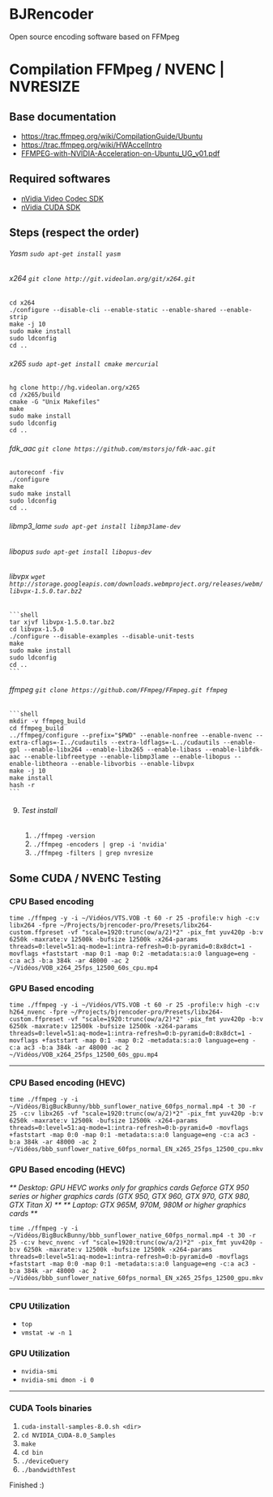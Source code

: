 # BJRencoder
Open source encoding software based on FFMpeg

# Compilation FFMpeg / NVENC | NVRESIZE

## Base documentation
* <https://trac.ffmpeg.org/wiki/CompilationGuide/Ubuntu>
* <https://trac.ffmpeg.org/wiki/HWAccelIntro>
* [FFMPEG-with-NVIDIA-Acceleration-on-Ubuntu_UG_v01.pdf](http://developer.download.nvidia.com/compute/redist/ffmpeg/1511-patch/FFMPEG-with-NVIDIA-Acceleration-on-Ubuntu_UG_v01.pdf)

## Required softwares
* [nVidia Video Codec SDK](https://developer.nvidia.com/nvidia-video-codec-sdk)
* [nVidia CUDA SDK](https://developer.nvidia.com/cuda-downloads)

## Steps (respect the order)

###### Yasm `sudo apt-get install yasm`

###### x264 `git clone http://git.videolan.org/git/x264.git`
	cd x264
	./configure --disable-cli --enable-static --enable-shared --enable-strip
	make -j 10
	sudo make install
	sudo ldconfig
	cd ..

###### x265 `sudo apt-get install cmake mercurial`
	hg clone http://hg.videolan.org/x265
	cd /x265/build
	cmake -G "Unix Makefiles"
	make
	sudo make install
	sudo ldconfig
	cd ..

###### fdk_aac `git clone https://github.com/mstorsjo/fdk-aac.git`
	autoreconf -fiv
	./configure
	make
	sudo make install
	sudo ldconfig
	cd ..

###### libmp3_lame `sudo apt-get install libmp3lame-dev`

###### libopus `sudo apt-get install libopus-dev`

###### libvpx `wget http://storage.googleapis.com/downloads.webmproject.org/releases/webm/libvpx-1.5.0.tar.bz2`
	```shell
	tar xjvf libvpx-1.5.0.tar.bz2
	cd libvpx-1.5.0
	./configure --disable-examples --disable-unit-tests
	make
	sudo make install
	sudo ldconfig
	cd ..
	```

###### ffmpeg `git clone https://github.com/FFmpeg/FFmpeg.git ffmpeg`
	```shell
	mkdir -v ffmpeg_build
	cd ffmpeg_build
	../ffmpeg/configure --prefix="$PWD" --enable-nonfree --enable-nvenc --extra-cflags=-I../cudautils --extra-ldflags=-L../cudautils --enable-gpl --enable-libx264 --enable-libx265 --enable-libass --enable-libfdk-aac --enable-libfreetype --enable-libmp3lame --enable-libopus --enable-libtheora --enable-libvorbis --enable-libvpx
	make -j 10
	make install
	hash -r
	```

9. ###### Test install
	1. `./ffmpeg -version`
	2. `./ffmpeg -encoders | grep -i 'nvidia'`
	3. `./ffmpeg -filters | grep nvresize`

## Some CUDA / NVENC Testing
### CPU Based encoding
	time ./ffmpeg -y -i ~/Vidéos/VTS.VOB -t 60 -r 25 -profile:v high -c:v libx264 -fpre ~/Projects/bjrencoder-pro/Presets/libx264-custom.ffpreset -vf "scale=1920:trunc(ow/a/2)*2" -pix_fmt yuv420p -b:v 6250k -maxrate:v 12500k -bufsize 12500k -x264-params threads=0:level=51:aq-mode=1:intra-refresh=0:b-pyramid=0:8x8dct=1 -movflags +faststart -map 0:1 -map 0:2 -metadata:s:a:0 language=eng -c:a ac3 -b:a 384k -ar 48000 -ac 2 ~/Vidéos/VOB_x264_25fps_12500_60s_cpu.mp4
### GPU Based encoding
	time ./ffmpeg -y -i ~/Vidéos/VTS.VOB -t 60 -r 25 -profile:v high -c:v h264_nvenc -fpre ~/Projects/bjrencoder-pro/Presets/libx264-custom.ffpreset -vf "scale=1920:trunc(ow/a/2)*2" -pix_fmt yuv420p -b:v 6250k -maxrate:v 12500k -bufsize 12500k -x264-params threads=0:level=51:aq-mode=1:intra-refresh=0:b-pyramid=0:8x8dct=1 -movflags +faststart -map 0:1 -map 0:2 -metadata:s:a:0 language=eng -c:a ac3 -b:a 384k -ar 48000 -ac 2 ~/Vidéos/VOB_x264_25fps_12500_60s_gpu.mp4
***
### CPU Based encoding (HEVC)
	time ./ffmpeg -y -i ~/Vidéos/BigBuckBunny/bbb_sunflower_native_60fps_normal.mp4 -t 30 -r 25 -c:v libx265 -vf "scale=1920:trunc(ow/a/2)*2" -pix_fmt yuv420p -b:v 6250k -maxrate:v 12500k -bufsize 12500k -x264-params threads=0:level=51:aq-mode=1:intra-refresh=0:b-pyramid=0 -movflags +faststart -map 0:0 -map 0:1 -metadata:s:a:0 language=eng -c:a ac3 -b:a 384k -ar 48000 -ac 2 ~/Vidéos/bbb_sunflower_native_60fps_normal_EN_x265_25fps_12500_cpu.mkv
### GPU Based encoding (HEVC)
_** Desktop: GPU HEVC works only for graphics cards Geforce GTX 950 series or higher graphics cards (GTX 950, GTX 960, GTX 970, GTX 980, GTX Titan X) **_
_** Laptop: GTX 965M, 970M, 980M or higher graphics cards **_

	time ./ffmpeg -y -i ~/Vidéos/BigBuckBunny/bbb_sunflower_native_60fps_normal.mp4 -t 30 -r 25 -c:v hevc_nvenc -vf "scale=1920:trunc(ow/a/2)*2" -pix_fmt yuv420p -b:v 6250k -maxrate:v 12500k -bufsize 12500k -x264-params threads=0:level=51:aq-mode=1:intra-refresh=0:b-pyramid=0 -movflags +faststart -map 0:0 -map 0:1 -metadata:s:a:0 language=eng -c:a ac3 -b:a 384k -ar 48000 -ac 2 ~/Vidéos/bbb_sunflower_native_60fps_normal_EN_x265_25fps_12500_gpu.mkv
***
### CPU Utilization
* `top`
* `vmstat -w -n 1`

### GPU Utilization
* `nvidia-smi`
* `nvidia-smi dmon -i 0`
***
### CUDA Tools binaries
1. `cuda-install-samples-8.0.sh <dir>`
2. `cd NVIDIA_CUDA-8.0_Samples`
3. `make`
4. `cd bin`
5. `./deviceQuery`
6. `./bandwidthTest`

Finished :)
